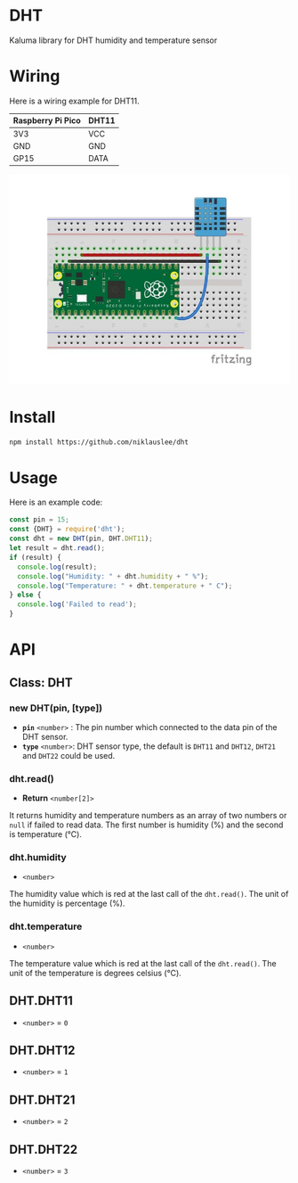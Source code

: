 # DHT

Kaluma library for DHT humidity and temperature sensor

# Wiring

Here is a wiring example for DHT11.

| Raspberry Pi Pico | DHT11 |
| ----------------- | ----- |
| 3V3               | VCC   |
| GND               | GND   |
| GP15              | DATA  |

![wiring](https://github.com/niklauslee/dht/blob/main/images/wiring.jpg?raw=true)

# Install

```sh
npm install https://github.com/niklauslee/dht
```

# Usage

Here is an example code:

```js
const pin = 15;
const {DHT} = require('dht');
const dht = new DHT(pin, DHT.DHT11);
let result = dht.read();
if (result) {
  console.log(result);
  console.log("Humidity: " + dht.humidity + " %");
  console.log("Temperature: " + dht.temperature + " C");
} else {
  console.log('Failed to read');
}
```

# API

## Class: DHT

### new DHT(pin, [type])

- **`pin`** `<number>` : The pin number which connected to the data pin of the DHT sensor.
- **`type`** `<number>`: DHT sensor type, the default is `DHT11` and `DHT12`, `DHT21` and `DHT22` could be used.

### dht.read()

- **Return** `<number[2]>`

It returns humidity and temperature numbers as an array of two numbers or `null` if failed to read data. The first number is humidity (%) and the second is temperature (℃).

### dht.humidity

- `<number>`

The humidity value which is red at the last call of the `dht.read()`. The unit of the humidity is percentage (%).

### dht.temperature

- `<number>`

The temperature value which is red at the last call of the `dht.read()`. The unit of the temperature is degrees celsius (℃). 

## DHT.DHT11

* `<number>` = `0`

## DHT.DHT12

* `<number>` = `1`

## DHT.DHT21

* `<number>` = `2`

## DHT.DHT22

* `<number>` = `3`
